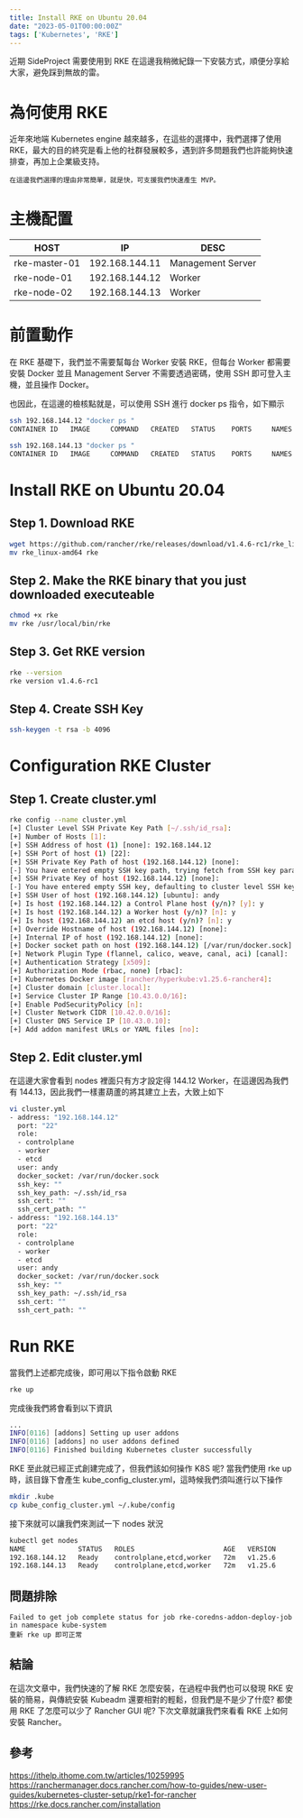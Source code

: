 ```yaml
---
title: Install RKE on Ubuntu 20.04
date: "2023-05-01T00:00:00Z"
tags: ['Kubernetes', 'RKE']
---
```


近期 SideProject 需要使用到 RKE 在這邊我稍微紀錄一下安裝方式，順便分享給大家，避免踩到無故的雷。

# 為何使用 RKE
近年來地端 Kubernetes engine 越來越多，在這些的選擇中，我們選擇了使用 RKE，最大的目的終究是看上他的社群發展較多，遇到許多問題我們也許能夠快速排查，再加上企業級支持。

```
在這邊我們選擇的理由非常簡單，就是快，可支援我們快速產生 MVP。
```

# 主機配置
| HOST | IP | DESC |
|------|----|------|
| rke-master-01 | 192.168.144.11 | Management Server |
| rke-node-01 | 192.168.144.12 | Worker |
| rke-node-02 | 192.168.144.13 | Worker |

# 前置動作
在 RKE 基礎下，我們並不需要幫每台 Worker 安裝 RKE，但每台 Worker 都需要安裝 Docker 並且 Management Server 不需要透過密碼，使用 SSH 即可登入主機，並且操作 Docker。

也因此，在這邊的檢核點就是，可以使用 SSH 進行 docker ps 指令，如下顯示
```bash
ssh 192.168.144.12 "docker ps "
CONTAINER ID   IMAGE     COMMAND   CREATED   STATUS    PORTS     NAMES

ssh 192.168.144.13 "docker ps "
CONTAINER ID   IMAGE     COMMAND   CREATED   STATUS    PORTS     NAMES
```

# Install RKE on Ubuntu 20.04

## Step 1. Download RKE
```bash
wget https://github.com/rancher/rke/releases/download/v1.4.6-rc1/rke_linux-amd64
mv rke_linux-amd64 rke
```

## Step 2. Make the RKE binary that you just downloaded executeable
```bash
chmod +x rke
mv rke /usr/local/bin/rke
```

## Step 3. Get RKE version
```bash
rke --version
rke version v1.4.6-rc1
```

## Step 4. Create SSH Key
```bash
ssh-keygen -t rsa -b 4096
```

# Configuration RKE Cluster

## Step 1. Create cluster.yml
```bash
rke config --name cluster.yml
[+] Cluster Level SSH Private Key Path [~/.ssh/id_rsa]:
[+] Number of Hosts [1]:
[+] SSH Address of host (1) [none]: 192.168.144.12
[+] SSH Port of host (1) [22]:
[+] SSH Private Key Path of host (192.168.144.12) [none]:
[-] You have entered empty SSH key path, trying fetch from SSH key parameter
[+] SSH Private Key of host (192.168.144.12) [none]:
[-] You have entered empty SSH key, defaulting to cluster level SSH key: ~/.ssh/id_rsa
[+] SSH User of host (192.168.144.12) [ubuntu]: andy
[+] Is host (192.168.144.12) a Control Plane host (y/n)? [y]: y
[+] Is host (192.168.144.12) a Worker host (y/n)? [n]: y
[+] Is host (192.168.144.12) an etcd host (y/n)? [n]: y
[+] Override Hostname of host (192.168.144.12) [none]:
[+] Internal IP of host (192.168.144.12) [none]: 
[+] Docker socket path on host (192.168.144.12) [/var/run/docker.sock]:
[+] Network Plugin Type (flannel, calico, weave, canal, aci) [canal]:
[+] Authentication Strategy [x509]:
[+] Authorization Mode (rbac, none) [rbac]:
[+] Kubernetes Docker image [rancher/hyperkube:v1.25.6-rancher4]:
[+] Cluster domain [cluster.local]:
[+] Service Cluster IP Range [10.43.0.0/16]:
[+] Enable PodSecurityPolicy [n]:
[+] Cluster Network CIDR [10.42.0.0/16]:
[+] Cluster DNS Service IP [10.43.0.10]:
[+] Add addon manifest URLs or YAML files [no]:
```

## Step 2. Edit cluster.yml
在這邊大家會看到 nodes 裡面只有方才設定得 144.12 Worker，在這邊因為我們有 144.13，因此我們一樣畫葫蘆的將其建立上去，大致上如下
```bash
vi cluster.yml
- address: "192.168.144.12"
  port: "22"
  role:
  - controlplane
  - worker
  - etcd
  user: andy
  docker_socket: /var/run/docker.sock
  ssh_key: ""
  ssh_key_path: ~/.ssh/id_rsa
  ssh_cert: ""
  ssh_cert_path: ""
- address: "192.168.144.13"
  port: "22"
  role:
  - controlplane
  - worker
  - etcd
  user: andy
  docker_socket: /var/run/docker.sock
  ssh_key: ""
  ssh_key_path: ~/.ssh/id_rsa
  ssh_cert: ""
  ssh_cert_path: ""
```

# Run RKE
當我們上述都完成後，即可用以下指令啟動 RKE
```bash
rke up
```

完成後我們將會看到以下資訊
```bash
...
INFO[0116] [addons] Setting up user addons
INFO[0116] [addons] no user addons defined
INFO[0116] Finished building Kubernetes cluster successfully
```

RKE 至此就已經正式創建完成了，但我們該如何操作 K8S 呢? 當我們使用 rke up 時，該目錄下會產生 kube_config_cluster.yml，這時候我們須叫進行以下操作
```bash
mkdir .kube
cp kube_config_cluster.yml ~/.kube/config
```

接下來就可以讓我們來測試一下 nodes 狀況
```bash
kubectl get nodes
NAME             STATUS   ROLES                      AGE   VERSION
192.168.144.12   Ready    controlplane,etcd,worker   72m   v1.25.6
192.168.144.13   Ready    controlplane,etcd,worker   72m   v1.25.6
```

## 問題排除
```
Failed to get job complete status for job rke-coredns-addon-deploy-job in namespace kube-system
重新 rke up 即可正常
```

## 結論
在這次文章中，我們快速的了解 RKE 怎麼安裝，在過程中我們也可以發現 RKE 安裝的簡易，與傳統安裝 Kubeadm 還要相對的輕鬆，但我們是不是少了什麼? 都使用 RKE 了怎麼可以少了 Rancher GUI 呢? 下次文章就讓我們來看看 RKE 上如何安裝 Rancher。

## 參考
https://ithelp.ithome.com.tw/articles/10259995 <br>
https://ranchermanager.docs.rancher.com/how-to-guides/new-user-guides/kubernetes-cluster-setup/rke1-for-rancher <br>
https://rke.docs.rancher.com/installation <br>